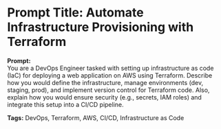 # Prompt Title: Automate Infrastructure Provisioning with Terraform

**Prompt:**  
You are a DevOps Engineer tasked with setting up infrastructure as code (IaC) for deploying a web application on AWS using Terraform. Describe how you would define the infrastructure, 
manage environments (dev, staging, prod), and implement version control for Terraform code. Also, explain how you would ensure security (e.g., secrets, IAM roles) and integrate this setup into a CI/CD pipeline.

**Tags:** DevOps, Terraform, AWS, CI/CD, Infrastructure as Code











